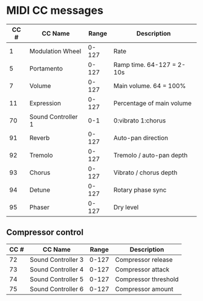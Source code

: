 MIDI CC messages
================

| CC # | CC Name | Range | Description |
| --- | --- | --- | --- |
| 1 | Modulation Wheel | 0-127 | Rate |
| 5 | Portamento | 0-127 | Ramp time. 64-127 = 2-10s |
| 7 | Volume | 0-127 | Main volume. 64 = 100% |
| 11 | Expression | 0-127 | Percentage of main volume |
| 70 | Sound Controller 1 | 0-1 | 0:vibrato 1:chorus |
| 91 | Reverb | 0-127 | Auto-pan direction |
| 92 | Tremolo | 0-127 | Tremolo / auto-pan depth |
| 93 | Chorus | 0-127 | Vibrato / chorus depth |
| 94 | Detune | 0-127 | Rotary phase sync |
| 95 | Phaser | 0-127 | Dry level |

Compressor control
------------------

| CC # | CC Name | Range | Description |
| --- | --- | --- | --- |
| 72 | Sound Controller 3 | 0-127 | Compressor release |
| 73 | Sound Controller 4 | 0-127 | Compressor attack |
| 74 | Sound Controller 5 | 0-127 | Compressor threshold |
| 75 | Sound Controller 6 | 0-127 | Compressor amount |
